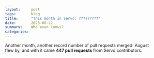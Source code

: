 ```yaml
---
layout:     post
tags:       blog
title:      "This month in Servo: ?????????"
date:       2025-08-22
summary:    Who even knows?
categories:
---
```


Another month, another record number of pull requests merged!
August flew by, and with it came **447 pull requests** from Servo contributors.

<style>
    ._correction {
        max-width: 33em;
        margin: 1em auto;
        border-bottom: 1px solid;
        padding-bottom: 1em;
    }
    ._note {
        margin: 1em 1em;
        border-left: 1px solid;
        padding-left: 1em;
        opacity: 0.75;
    }
</style>

